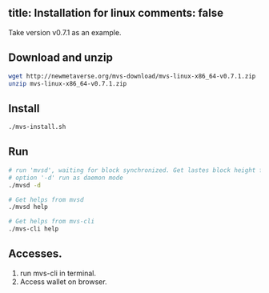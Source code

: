title: Installation for linux
comments: false
---

Take version v0.7.1 as an example.

## Download and unzip
```bash
wget http://newmetaverse.org/mvs-download/mvs-linux-x86_64-v0.7.1.zip
unzip mvs-linux-x86_64-v0.7.1.zip
```

## Install
```bash
./mvs-install.sh
```

## Run
```bash
# run 'mvsd', waiting for block synchronized. Get lastes block height from <https://explorer.mvs.org>.
# option '-d' run as daemon mode
./mvsd -d

# Get helps from mvsd
./mvsd help

# Get helps from mvs-cli
./mvs-cli help
```

## Accesses.
1. run mvs-cli in terminal.
1. Access wallet on browser.
